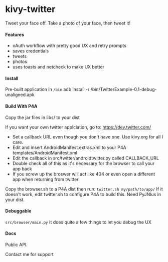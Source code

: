 kivy-twitter
=============

Tweet your face off. Take a photo of your face, then tweet it!

#### Features
* oAuth workflow with pretty good UX and retry prompts
* saves credentials
* tweets
* photos
* uses toasts and netcheck to make UX better

#### Install
Pre-built application in ```/bin```
adb install -r /bin/TwitterExample-0.1-debug-unaligned.apk

#### Build With P4A
Copy the jar files in libs/ to your dist

If you want your own twitter applciation, go to: 
https://dev.twitter.com/
* Set a callback URL even though you don't have one.  Use kivy.org for all I care.
* Edit and insert AndroidManifest.extras.xml to your P4A templates/AndroidManifest.xml
* Edit the callback in src/twitter/androidtwitter.py called CALLBACK_URL
* Double check all of this as it's necessary for the browser to call your app back
* If you screw up the broswer will act like 404 or even open a different app when returning from twitter.

Copy the browser.sh to a P4A dist then run:
```twitter.sh my/path/to/app/```
If it doesn't work, edit twitter.sh to configure P4A to build this.  Need PyJNIus in your dist. 

#### Debuggable
```src/browser/main.py``` It does quite a few things to let you debug the UX

#### Docs
Public API.

Contact me for support
